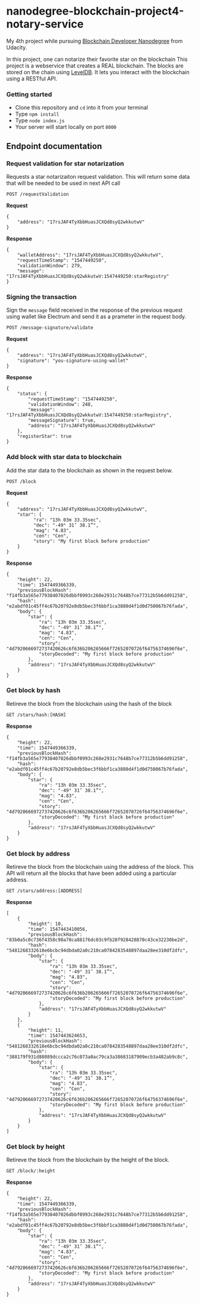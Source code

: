 # nanodegree-blockchain-project4-notary-service

My 4th project while pursuing [Blockchain Developer Nanodegree](https://in.udacity.com/course/blockchain-developer-nanodegree--nd1309) from Udacity.

In this project, one can notarize their favorite star on the blockchain
This project is a webservice that creates a REAL blockchain. The blocks are stored
on the chain using [LevelDB](https://github.com/google/leveldb). It lets
you interact with the blockchain using a RESTful API.

### Getting started
- Clone this repository and `cd` into it from your terminal
- Type `npm install`
- Type `node index.js`
- Your server will start locally on port `8000`

## Endpoint documentation
### Request validation for star notarization

Requests a star notarizaiton request validation. This will return some data that
will be needed to be used in next API call

`POST /requestValidation`


**Request**
```
{
	"address": "17rsJAF4TyXbbHuasJCXQd8syQ2wkkutwV"
}
```

**Response**
```
{
    "walletAddress": "17rsJAF4TyXbbHuasJCXQd8syQ2wkkutwV",
    "requestTimeStamp": "1547449250",
    "validationWindow": 279,
    "message": "17rsJAF4TyXbbHuasJCXQd8syQ2wkkutwV:1547449250:starRegistry"
}
```

### Signing the transaction

Sign the `message` field received in the response of the previous request
using wallet like Electrum and send it as a prameter in the request body.

`POST /message-signature/validate`


**Request**
```
{
	"address": "17rsJAF4TyXbbHuasJCXQd8syQ2wkkutwV",
	"signature": "you-signature-using-wallet"
}
```

**Response**
```
{
    "status": {
        "requestTimeStamp": "1547449250",
        "validationWindow": 248,
        "message": "17rsJAF4TyXbbHuasJCXQd8syQ2wkkutwV:1547449250:starRegistry",
        "messageSignature": true,
        "address": "17rsJAF4TyXbbHuasJCXQd8syQ2wkkutwV"
    },
    "registerStar": true
}
```

### Add block with star data to blockchain

Add the star data to the blockchain as shown in the request below.

`POST /block`


**Request**
```
{
    "address": "17rsJAF4TyXbbHuasJCXQd8syQ2wkkutwV",
    "star": {
          "ra": "13h 03m 33.35sec",
          "dec": "-49° 31’ 38.1”",
          "mag": "4.83",
          "cen": "Cen",
          "story": "My first block before production"
    }
}
```

**Response**
```
{
    "height": 22,
    "time": 1547449366339,
    "previousBlockHash": "f14fb3a565e77938407026dbbf0993c268e2931c7648b7ce77312b5b6dd91258",
    "hash": "e2abdf01c45ff4c67b20792e8db5bec3f6bbf1ca3880d4f1d0d750067b76fada",
    "body": {
        "star": {
            "ra": "13h 03m 33.35sec",
            "dec": "-49° 31’ 38.1”",
            "mag": "4.83",
            "cen": "Cen",
            "story": "4d7920666972737420626c6f636b206265666f72652070726f64756374696f6e",
            "storyDecoded": "My first block before production"
        },
        "address": "17rsJAF4TyXbbHuasJCXQd8syQ2wkkutwV"
    }
}
```

### Get block by hash

Retireve the block from the blockchain using the hash of the block

`GET /stars/hash:[HASH]`

**Response**
```
{
    "height": 22,
    "time": 1547449366339,
    "previousBlockHash": "f14fb3a565e77938407026dbbf0993c268e2931c7648b7ce77312b5b6dd91258",
    "hash": "e2abdf01c45ff4c67b20792e8db5bec3f6bbf1ca3880d4f1d0d750067b76fada",
    "body": {
        "star": {
            "ra": "13h 03m 33.35sec",
            "dec": "-49° 31’ 38.1”",
            "mag": "4.83",
            "cen": "Cen",
            "story": "4d7920666972737420626c6f636b206265666f72652070726f64756374696f6e",
            "storyDecoded": "My first block before production"
        },
        "address": "17rsJAF4TyXbbHuasJCXQd8syQ2wkkutwV"
    }
}
```

### Get block by address

Retireve the block from the blockchain using the address of the block.
This API will return all the blocks that have been added using a particular
address.

`GET /stars/address:[ADDRESS]`

**Response**
```
[
    {
        "height": 10,
        "time": 1547443410056,
        "previousBlockHash": "83b0a5c0c736f4358c98a78ca88176dc03c9fb28f928428870c43ce32230be2d",
        "hash": "5481268332618e6bcbc94dbda02a0c210ca0784283548897daa28ee310df2dfc",
        "body": {
            "star": {
                "ra": "13h 03m 33.35sec",
                "dec": "-49° 31’ 38.1”",
                "mag": "4.83",
                "cen": "Cen",
                "story": "4d7920666972737420626c6f636b206265666f72652070726f64756374696f6e",
                "storyDecoded": "My first block before production"
            },
            "address": "17rsJAF4TyXbbHuasJCXQd8syQ2wkkutwV"
        }
    },
    {
        "height": 11,
        "time": 1547443624653,
        "previousBlockHash": "5481268332618e6bcbc94dbda02a0c210ca0784283548897daa28ee310df2dfc",
        "hash": "388179f931d88089dccca2c76c073a0ac79ca3a38683187909ecb3a482ab9c8c",
        "body": {
            "star": {
                "ra": "13h 03m 33.35sec",
                "dec": "-49° 31’ 38.1”",
                "mag": "4.83",
                "cen": "Cen",
                "story": "4d7920666972737420626c6f636b206265666f72652070726f64756374696f6e",
                "storyDecoded": "My first block before production"
            },
            "address": "17rsJAF4TyXbbHuasJCXQd8syQ2wkkutwV"
        }
    }
]
```

### Get block by height

Retireve the block from the blockchain by the height of the block.

`GET /block/:height`

**Response**
```
{
    "height": 22,
    "time": 1547449366339,
    "previousBlockHash": "f14fb3a565e77938407026dbbf0993c268e2931c7648b7ce77312b5b6dd91258",
    "hash": "e2abdf01c45ff4c67b20792e8db5bec3f6bbf1ca3880d4f1d0d750067b76fada",
    "body": {
        "star": {
            "ra": "13h 03m 33.35sec",
            "dec": "-49° 31’ 38.1”",
            "mag": "4.83",
            "cen": "Cen",
            "story": "4d7920666972737420626c6f636b206265666f72652070726f64756374696f6e",
            "storyDecoded": "My first block before production"
        },
        "address": "17rsJAF4TyXbbHuasJCXQd8syQ2wkkutwV"
    }
}
```

